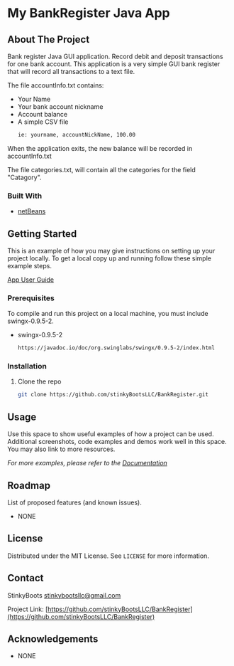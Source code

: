 # My BankRegister Java App


<!-- ABOUT THE PROJECT -->
## About The Project

Bank register Java GUI application. Record debit and deposit transactions for one bank account. This application is a very simple GUI bank register that will record all transactions to a text file.

The file accountInfo.txt contains:
* Your Name
* Your bank account nickname
* Account balance
* A simple CSV file
  ```sh
  ie: yourname, accountNickName, 100.00
  ```
When the application exits, the new balance will be recorded in accountInfo.txt

The file categories.txt, will contain all the categories for the field "Catagory".

### Built With


* [netBeans](https://netbeans.apache.org/)



<!-- GETTING STARTED -->
## Getting Started

This is an example of how you may give instructions on setting up your project locally.
To get a local copy up and running follow these simple example steps.

[App User Guide](https://github.com/stinkyBootsLLC/BankRegister/blob/master/HowToGuide.pdf)

### Prerequisites

To compile and run this project on a local machine, you must include swingx-0.9.5-2.
* swingx-0.9.5-2
  ```sh
  https://javadoc.io/doc/org.swinglabs/swingx/0.9.5-2/index.html
  ```

### Installation

1. Clone the repo
   ```sh
   git clone https://github.com/stinkyBootsLLC/BankRegister.git
   ```




<!-- USAGE EXAMPLES -->
## Usage

Use this space to show useful examples of how a project can be used. Additional screenshots, code examples and demos work well in this space. You may also link to more resources.

_For more examples, please refer to the [Documentation](https://example.com)_



<!-- ROADMAP -->
## Roadmap

List of proposed features (and known issues).
* NONE

<!-- LICENSE -->
## License

Distributed under the MIT License. See `LICENSE` for more information.



<!-- CONTACT -->
## Contact

StinkyBoots stinkybootsllc@gmail.com

Project Link: [https://github.com/stinkyBootsLLC/BankRegister](https://github.com/stinkyBootsLLC/BankRegister)



<!-- ACKNOWLEDGEMENTS -->
## Acknowledgements
* NONE






<!-- MARKDOWN LINKS & IMAGES
[contributors-shield]: https://img.shields.io/github/contributors/othneildrew/Best-README-Template.svg?style=for-the-badge
[contributors-url]: https://github.com/othneildrew/Best-README-Template/graphs/contributors
[forks-shield]: https://img.shields.io/github/forks/othneildrew/Best-README-Template.svg?style=for-the-badge
[forks-url]: https://github.com/othneildrew/Best-README-Template/network/members
[stars-shield]: https://img.shields.io/github/stars/othneildrew/Best-README-Template.svg?style=for-the-badge
[stars-url]: https://github.com/othneildrew/Best-README-Template/stargazers
[issues-shield]: https://img.shields.io/github/issues/othneildrew/Best-README-Template.svg?style=for-the-badge
[issues-url]: https://github.com/othneildrew/Best-README-Template/issues
[license-shield]: https://img.shields.io/github/license/othneildrew/Best-README-Template.svg?style=for-the-badge
[license-url]: https://github.com/othneildrew/Best-README-Template/blob/master/LICENSE.txt
[linkedin-shield]: https://img.shields.io/badge/-LinkedIn-black.svg?style=for-the-badge&logo=linkedin&colorB=555
[linkedin-url]: https://linkedin.com/in/othneildrew
[product-screenshot]: images/screenshot.png -->
